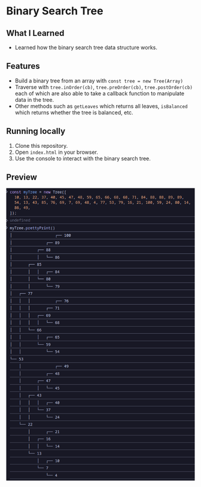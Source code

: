 # Binary Search Tree

## What I Learned

- Learned how the binary search tree data structure works.

## Features

- Build a binary tree from an array with `const tree = new Tree(Array)`
- Traverse with `tree.inOrder(cb)`, `tree.preOrder(cb)`, `tree.postOrder(cb)` each of which are also able to take a callback function to manipulate data in the tree.
- Other methods such as `getLeaves` which returns all leaves, `isBalanced` which returns whether the tree is balanced, etc.

## Running locally

1. Clone this repository.
2. Open `index.html` in your browser.
3. Use the console to interact with the binary search tree.

## Preview

![preview](preview.png)
